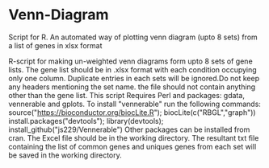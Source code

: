 # Venn-Diagram
Script for R. An automated way of plotting venn diagram (upto 8 sets) from a list of genes in xlsx format

R-script for making un-weighted venn diagrams form upto 8 sets of gene lists.
The gene list should be in .xlsx format with each condition occupying only one column. Duplicate entries in each sets will be ignored.Do not keep any headers mentioning the set name. the file should not contain anything other than the gene list.
This script Requires Perl and packages: gdata, vennerable and gplots.
To install "vennerable" run the following commands:
   source("https://bioconductor.org/biocLite.R"); biocLite(c("RBGL","graph"))
   install.packages("devtools"); library(devtools);
   install_github("js229/Vennerable")
Other packages can be installed from cran.
The Excel file should be in the working directory. The resultant txt file containing the list of common genes and uniques genes from each set will be saved in the working directory.
